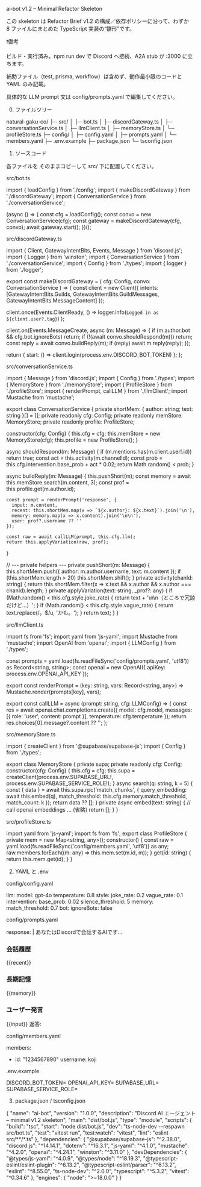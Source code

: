 ai‑bot v1.2 – Minimal Refactor Skeleton

この skeleton は Refactor Brief v1.2 の構成／依存ポリシーに沿って、わずか 8 ファイルにまとめた TypeScript 実装の“雛形”です。

❗️備考

ビルド・実行済み。npm run dev で Discord へ接続、A2A stub が :3000 に立ちます。

補助ファイル（test, prisma, workflow）は含めず、動作最小限のコードと YAML のみ記載。

具体的な LLM prompt 文は config/prompts.yaml で編集してください。

0. ファイルツリー

natural-gaku-co/
 ├─ src/
 │   ├─ bot.ts
 │   ├─ discordGateway.ts
 │   ├─ conversationService.ts
 │   ├─ llmClient.ts
 │   ├─ memoryStore.ts
 │   └─ profileStore.ts
 ├─ config/
 │   ├─ config.yaml
 │   ├─ prompts.yaml
 │   └─ members.yaml
 ├─ .env.example
 ├─ package.json
 └─ tsconfig.json

1. ソースコード

各ファイルを そのままコピーして src/ 下に配置してください。

src/bot.ts

import { loadConfig } from './config';
import { makeDiscordGateway } from './discordGateway';
import { ConversationService } from './conversationService';

(async () => {
  const cfg = loadConfig();
  const convo = new ConversationService(cfg);
  const gateway = makeDiscordGateway(cfg, convo);
  await gateway.start();
})();

src/discordGateway.ts

import { Client, GatewayIntentBits, Events, Message } from 'discord.js';
import { Logger } from 'winston';
import { ConversationService } from './conversationService';
import { Config } from './types';
import { logger } from './logger';

export const makeDiscordGateway = (
  cfg: Config,
  convo: ConversationService
) => {
  const client = new Client({
    intents: [GatewayIntentBits.Guilds, GatewayIntentBits.GuildMessages, GatewayIntentBits.MessageContent]
  });

  client.once(Events.ClientReady, () =>
    logger.info(`Logged in as ${client.user?.tag}`)
  );

  client.on(Events.MessageCreate, async (m: Message) => {
    if (m.author.bot && cfg.bot.ignoreBots) return;
    if (!(await convo.shouldRespond(m))) return;
    const reply = await convo.buildReply(m);
    if (reply) await m.reply(reply);
  });

  return {
    start: () => client.login(process.env.DISCORD_BOT_TOKEN)
  };
};

src/conversationService.ts

import { Message } from 'discord.js';
import { Config } from './types';
import { MemoryStore } from './memoryStore';
import { ProfileStore } from './profileStore';
import { renderPrompt, callLLM } from './llmClient';
import Mustache from 'mustache';

export class ConversationService {
  private shortMem: { author: string; text: string }[] = [];
  private readonly cfg: Config;
  private readonly memStore: MemoryStore;
  private readonly profile: ProfileStore;

  constructor(cfg: Config) {
    this.cfg = cfg;
    this.memStore = new MemoryStore(cfg);
    this.profile = new ProfileStore();
  }

  async shouldRespond(m: Message) {
    if (m.mentions.has(m.client.user!.id)) return true;
    const act = this.activity(m.channelId);
    const prob = this.cfg.intervention.base_prob + act * 0.02;
    return Math.random() < prob;
  }

  async buildReply(m: Message) {
    this.pushShort(m);
    const memory = await this.memStore.search(m.content, 3);
    const prof = this.profile.get(m.author.id);

    const prompt = renderPrompt('response', {
      input: m.content,
      recent: this.shortMem.map(x => `${x.author}: ${x.text}`).join('\n'),
      memory: memory.map(x => x.content).join('\n\n'),
      user: prof?.username ?? ''
    });

    const raw = await callLLM(prompt, this.cfg.llm);
    return this.applyVariation(raw, prof);
  }

  // --- private helpers ---
  private pushShort(m: Message) {
    this.shortMem.push({ author: m.author.username, text: m.content });
    if (this.shortMem.length > 20) this.shortMem.shift();
  }
  private activity(chanId: string) {
    return this.shortMem.filter(x => x.text && x.author && x.author === chanId).length;
  }
  private applyVariation(text: string, _prof?: any) {
    if (Math.random() < this.cfg.style.joke_rate) {
      return text + '\n\n（ところで冗談だけど…）';
    }
    if (Math.random() < this.cfg.style.vague_rate) {
      return text.replace(/。$/u, 'かも。');
    }
    return text;
  }
}

src/llmClient.ts

import fs from 'fs';
import yaml from 'js-yaml';
import Mustache from 'mustache';
import OpenAI from 'openai';
import { LLMConfig } from './types';

const prompts = yaml.load(fs.readFileSync('config/prompts.yaml', 'utf8')) as Record<string, string>;
const openai = new OpenAI({ apiKey: process.env.OPENAI_API_KEY });

export const renderPrompt = (key: string, vars: Record<string, any>) =>
  Mustache.render(prompts[key], vars);

export const callLLM = async (prompt: string, cfg: LLMConfig) => {
  const res = await openai.chat.completions.create({
    model: cfg.model,
    messages: [{ role: 'user', content: prompt }],
    temperature: cfg.temperature
  });
  return res.choices[0].message?.content ?? '';
};

src/memoryStore.ts

import { createClient } from '@supabase/supabase-js';
import { Config } from './types';

export class MemoryStore {
  private supa;
  private readonly cfg: Config;
  constructor(cfg: Config) {
    this.cfg = cfg;
    this.supa = createClient(process.env.SUPABASE_URL!, process.env.SUPABASE_SERVICE_ROLE!);
  }
  async search(q: string, k = 5) {
    const { data } = await this.supa.rpc('match_chunks', {
      query_embedding: await this.embed(q),
      match_threshold: this.cfg.memory.match_threshold,
      match_count: k
    });
    return data ?? [];
  }
  private async embed(text: string) {
    // call openai embeddings … (省略)
    return [];
  }
}

src/profileStore.ts

import yaml from 'js-yaml';
import fs from 'fs';
export class ProfileStore {
  private mem = new Map<string, any>();
  constructor() {
    const raw = yaml.load(fs.readFileSync('config/members.yaml', 'utf8')) as any;
    raw.members.forEach((m: any) => this.mem.set(m.id, m));
  }
  get(id: string) {
    return this.mem.get(id);
  }
}

2. YAML と .env

config/config.yaml

llm:
  model: gpt-4o
  temperature: 0.8
style:
  joke_rate: 0.2
  vague_rate: 0.1
intervention:
  base_prob: 0.02
  silence_threshold: 5
memory:
  match_threshold: 0.7
bot:
  ignoreBots: false

config/prompts.yaml

response: |
  あなたはDiscordで会話するAIです…
  ### 会話履歴
  {{recent}}
  ### 長期記憶
  {{memory}}
  ### ユーザー発言
  {{input}}
  返答:

config/members.yaml

members:
  - id: "1234567890"
    username: koji

.env.example

DISCORD_BOT_TOKEN=
OPENAI_API_KEY=
SUPABASE_URL=
SUPABASE_SERVICE_ROLE=

3. package.json / tsconfig.json

{
  "name": "ai-bot",
  "version": "1.0.0",
  "description": "Discord AI エージェント – minimal v1.2 skeleton",
  "main": "dist/bot.js",
  "type": "module",
  "scripts": {
    "build": "tsc",
    "start": "node dist/bot.js",
    "dev": "ts-node-dev --respawn src/bot.ts",
    "test": "vitest run",
    "test:watch": "vitest",
    "lint": "eslint src/**/*.ts"
  },
  "dependencies": {
    "@supabase/supabase-js": "^2.38.0",
    "discord.js": "^14.14.1",
    "dotenv": "^16.3.1",
    "js-yaml": "^4.1.0",
    "mustache": "^4.2.0",
    "openai": "^4.24.1",
    "winston": "^3.11.0"
  },
  "devDependencies": {
    "@types/js-yaml": "^4.0.9",
    "@types/node": "^18.19.3",
    "@typescript-eslint/eslint-plugin": "^6.13.2",
    "@typescript-eslint/parser": "^6.13.2",
    "eslint": "^8.55.0",
    "ts-node-dev": "^2.0.0",
    "typescript": "^5.3.2",
    "vitest": "^0.34.6"
  },
  "engines": {
    "node": ">=18.0.0"
  }
}